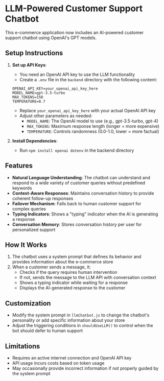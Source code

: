 # LLM-Powered Customer Support Chatbot

This e-commerce application now includes an AI-powered customer support chatbot using OpenAI's GPT models.

## Setup Instructions

1. **Set up API Keys**:
   - You need an OpenAI API key to use the LLM functionality
   - Create a `.env` file in the `backend` directory with the following content:
   ```
   OPENAI_API_KEY=your_openai_api_key_here
   MODEL_NAME=gpt-3.5-turbo
   MAX_TOKENS=150
   TEMPERATURE=0.7
   ```
   - Replace `your_openai_api_key_here` with your actual OpenAI API key
   - Adjust other parameters as needed:
     - `MODEL_NAME`: The OpenAI model to use (e.g., gpt-3.5-turbo, gpt-4)
     - `MAX_TOKENS`: Maximum response length (longer = more expensive)
     - `TEMPERATURE`: Controls randomness (0.0-1.0, lower = more factual)

2. **Install Dependencies**:
   - Run `npm install openai dotenv` in the backend directory

## Features

- **Natural Language Understanding**: The chatbot can understand and respond to a wide variety of customer queries without predefined keywords
- **Context-Aware Responses**: Maintains conversation history to provide coherent follow-up responses
- **Failover Mechanism**: Falls back to human customer support for complex queries
- **Typing Indicators**: Shows a "typing" indicator when the AI is generating a response
- **Conversation Memory**: Stores conversation history per user for personalized support

## How It Works

1. The chatbot uses a system prompt that defines its behavior and provides information about the e-commerce store
2. When a customer sends a message, it:
   - Checks if the query requires human intervention
   - If not, sends the message to the LLM API with conversation context
   - Shows a typing indicator while waiting for a response
   - Displays the AI-generated response to the customer

## Customization

- Modify the system prompt in `llmChatbot.js` to change the chatbot's personality or add specific information about your store
- Adjust the triggering conditions in `shouldUseLLM()` to control when the bot should defer to human support

## Limitations

- Requires an active internet connection and OpenAI API key
- API usage incurs costs based on token usage
- May occasionally provide incorrect information if not properly guided by the system prompt 